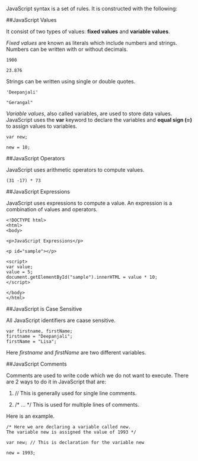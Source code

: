 JavaScript syntax is a set of rules. It is constructed with the following:

##JavaScript Values

It consist of two types of values: **fixed values** and **variable values**. 

*Fixed values* are known as literals which include numbers and strings. Numbers can be written with or without decimals. 

```
1900

23.876
```

Strings can be written using single or double quotes.

```
'Deepanjali'

"Gerangal"
```

*Variable values*, also called variables, are used to store data values. 
JavaScript uses the **var** keyword to declare the variables and **equal sign (=)** to assign values to variables.

```
var new;

new = 10;
```
##JavaScript Operators

JavaScript uses arithmetic operators to compute values.

```
(31 -17) * 73
```

##JavaScript Expressions

JavaScript uses expressions to compute a value. An expression is a combination of values and operators.

```
<!DOCTYPE html>
<html>
<body>

<p>JavaScript Expressions</p>

<p id="sample"></p>

<script>
var value;
value = 5;
document.getElementById("sample").innerHTML = value * 10;
</script>

</body>
</html>
```

##JavaScript is Case Sensitive

All JavaScript identifiers are caase sensitive.

```
var firstname, firstName;
firstname = "Deepanjali";
firstName = "Lisa";
```

Here *firstname* and *firstName* are two different variables.

##JavaScript Comments

Comments are used to write code which we do not want to execute. There are 2 ways to do it in JavaScript that are:

1. //
This is generally used for single line comments.

2. /* ... */
This is used for multiple lines of comments.

Here is an example.

```
/* Here we are declaring a variable called new.
The variable new is assigned the value of 1993 */

var new; // This is declaration for the variable new

new = 1993; 
```